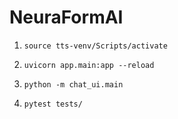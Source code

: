 # NeuraFormAI

<!-- Changes the tts-venv environment -->

1. `source tts-venv/Scripts/activate`

<!-- Starts the backend server -->

2. `uvicorn app.main:app --reload`

<!-- Launches the app -->

3. `python -m chat_ui.main`

<!-- Runs all Unit Tests -->

4. `pytest tests/`
